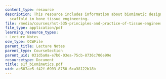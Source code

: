 ```yaml
---
content_type: resource
description: This resource includes information about biomimetic design of scaffold,
  scaffold in bone tissue engineering.
file: /media/courses/hst-535-principles-and-practice-of-tissue-engineering-fall-2004/ae507ae5f42f690387506ca38122b18b_s1f_biomimetics.pdf
file_type: application/pdf
learning_resource_types:
- Lecture Notes
ocw_type: OCWFile
parent_title: Lecture Notes
parent_type: CourseSection
parent_uid: 031d5a0a-e7b6-03ea-75cb-8736c706e99e
resourcetype: Document
title: s1f_biomimetics.pdf
uid: ae507ae5-f42f-6903-8750-6ca38122b18b
---
```

